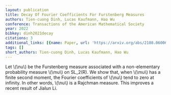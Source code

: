 ```yaml
---
layout: publication
title: Decay Of Fourier Coefficients For Furstenberg Measures
authors: Tien-cuong Dinh, Lucas Kaufmann, Hao Wu
conference: Transactions of the American Mathematical Society
year: 2022
bibkey: dinh2021decay
citations: 3
additional_links: [{name: Paper, url: 'https://arxiv.org/abs/2108.06006'}]
tags: []
short_authors: Tien-cuong Dinh, Lucas Kaufmann, Hao Wu
---
```

Let \\(\nu\\) be the Furstenberg measure associated with a non-elementary
probability measure \\(\mu\\) on SL_2(R). We show that, when \\(\mu\\) has a finite
second moment, the Fourier coefficients of \\(\nu\\) tend to zero at infinity. In
other words, \\(\nu\\) is a Rajchman measure. This improves a recent result of
Jialun Li.